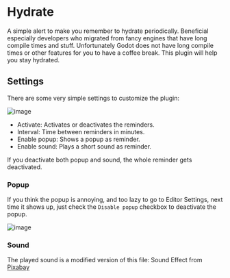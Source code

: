 # Hydrate
A simple alert to make you remember to hydrate periodically. Beneficial especially developers who migrated from fancy engines that have long compile times and stuff. Unfortunately Godot does not have long compile times or other features for you to have a coffee break. This plugin will help you stay hydrated.

## Settings
There are some very simple settings to customize the plugin:

![image](https://github.com/starcin/hydrate-plugin/assets/62737425/5c41fe7e-c7dc-485d-ba3d-6d4281bcdc3b)

- Activate: Activates or deactivates the reminders.
- Interval: Time between reminders in minutes.
- Enable popup: Shows a popup as reminder.
- Enable sound: Plays a short sound as reminder.

If you deactivate both popup and sound, the whole reminder gets deactivated.

### Popup
If you think the popup is annoying, and too lazy to go to Editor Settings, next time it shows up, just check the `Disable popup` checkbox to deactivate the popup.

![image](https://github.com/starcin/hydrate-plugin/assets/62737425/27e6eefd-aeb9-447e-87d0-03b93c97a0b4)

### Sound
The played sound is a modified version of this file:
Sound Effect from <a href="https://pixabay.com/sound-effects/sfx-water-drops-80153/">Pixabay</a>
